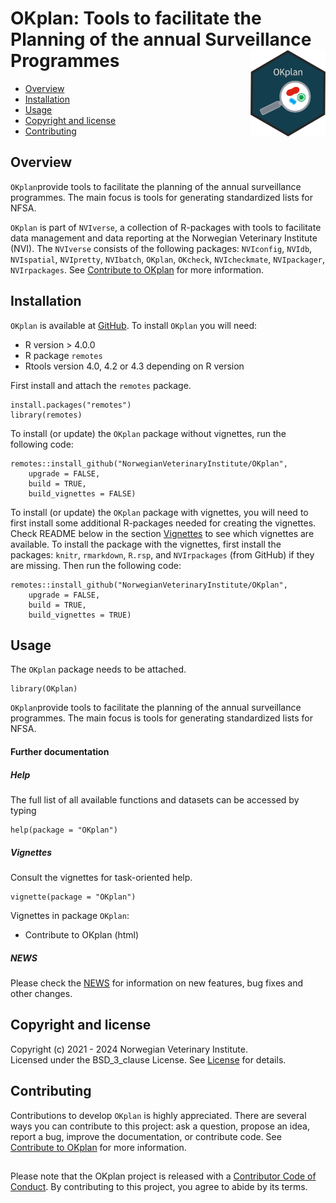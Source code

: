# OKplan: Tools to facilitate the Planning of the annual Surveillance Programmes <img src="man/figures/OKplan_logo.png" align="right" height="138" />

<!-- README.md is generated from README.Rmd. Please edit that file -->

-   [Overview](#overview)
-   [Installation](#installation)
-   [Usage](#usage)
-   [Copyright and license](#copyright-and-license)
-   [Contributing](#contributing)

## Overview

`OKplan`provide tools to facilitate the planning of the annual
surveillance programmes. The main focus is tools for generating
standardized lists for NFSA.

`OKplan` is part of `NVIverse`, a collection of R-packages with tools to
facilitate data management and data reporting at the Norwegian
Veterinary Institute (NVI). The `NVIverse` consists of the following
packages: `NVIconfig`, `NVIdb`, `NVIspatial`, `NVIpretty`, `NVIbatch`,
`OKplan`, `OKcheck`, `NVIcheckmate`, `NVIpackager`, `NVIrpackages`. See
[Contribute to
OKplan](https://github.com/NorwegianVeterinaryInstitute/OKplan/blob/main/CONTRIBUTING.md)
for more information.

## Installation

`OKplan` is available at
[GitHub](https://github.com/NorwegianVeterinaryInstitute). To install
`OKplan` you will need:

-   R version &gt; 4.0.0
-   R package `remotes`
-   Rtools version 4.0, 4.2 or 4.3 depending on R version

First install and attach the `remotes` package.

    install.packages("remotes")
    library(remotes)

To install (or update) the `OKplan` package without vignettes, run the
following code:

    remotes::install_github("NorwegianVeterinaryInstitute/OKplan",
        upgrade = FALSE,
        build = TRUE,
        build_vignettes = FALSE)

To install (or update) the `OKplan` package with vignettes, you will
need to first install some additional R-packages needed for creating the
vignettes. Check README below in the section [Vignettes](#vignettes) to
see which vignettes are available. To install the package with the
vignettes, first install the packages: `knitr`, `rmarkdown`, `R.rsp`,
and `NVIrpackages` (from GitHub) if they are missing. Then run the
following code:

    remotes::install_github("NorwegianVeterinaryInstitute/OKplan",
        upgrade = FALSE,
        build = TRUE,
        build_vignettes = TRUE)

## Usage

The `OKplan` package needs to be attached.

    library(OKplan)

`OKplan`provide tools to facilitate the planning of the annual
surveillance programmes. The main focus is tools for generating
standardized lists for NFSA.

#### Further documentation

##### Help

The full list of all available functions and datasets can be accessed by
typing

    help(package = "OKplan")

##### Vignettes

Consult the vignettes for task-oriented help.

    vignette(package = "OKplan")

Vignettes in package `OKplan`:

-   Contribute to OKplan (html)

##### NEWS

Please check the
[NEWS](https://github.com/NorwegianVeterinaryInstitute/OKplan/blob/main/NEWS)
for information on new features, bug fixes and other changes.

## Copyright and license

Copyright (c) 2021 - 2024 Norwegian Veterinary Institute.  
Licensed under the BSD\_3\_clause License. See
[License](https://github.com/NorwegianVeterinaryInstitute/OKplan/blob/main/LICENSE)
for details.

## Contributing

Contributions to develop `OKplan` is highly appreciated. There are
several ways you can contribute to this project: ask a question, propose
an idea, report a bug, improve the documentation, or contribute code.
See [Contribute to
OKplan](https://github.com/NorwegianVeterinaryInstitute/OKplan/blob/main/CONTRIBUTING.md)
for more information.

## <!-- Code of conduct -->

Please note that the OKplan project is released with a [Contributor Code
of
Conduct](https://github.com/NorwegianVeterinaryInstitute/OKplan/blob/main/CODE_OF_CONDUCT.md).
By contributing to this project, you agree to abide by its terms.
